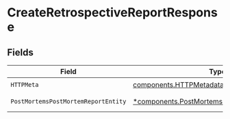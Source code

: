 # CreateRetrospectiveReportResponse


## Fields

| Field                                                                                                         | Type                                                                                                          | Required                                                                                                      | Description                                                                                                   |
| ------------------------------------------------------------------------------------------------------------- | ------------------------------------------------------------------------------------------------------------- | ------------------------------------------------------------------------------------------------------------- | ------------------------------------------------------------------------------------------------------------- |
| `HTTPMeta`                                                                                                    | [components.HTTPMetadata](../../models/components/httpmetadata.md)                                            | :heavy_check_mark:                                                                                            | N/A                                                                                                           |
| `PostMortemsPostMortemReportEntity`                                                                           | [*components.PostMortemsPostMortemReportEntity](../../models/components/postmortemspostmortemreportentity.md) | :heavy_minus_sign:                                                                                            | Create a report                                                                                               |